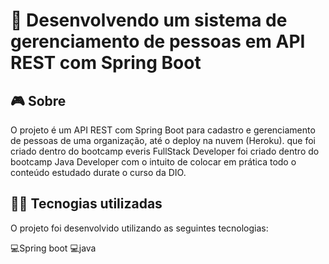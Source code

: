 # 👀 Desenvolvendo um sistema de gerenciamento de pessoas em API REST com Spring Boot

## 🎮️ Sobre
O projeto é um API REST com Spring Boot para cadastro e gerenciamento de  pessoas de uma organização, até o deploy na nuvem (Heroku). que foi criado dentro do bootcamp everis FullStack Developer foi criado dentro do bootcamp Java Developer com o intuito de colocar em prática todo o conteúdo estudado durate o curso da DIO.

## 👨‍💻️ Tecnogias utilizadas
O projeto foi desenvolvido utilizando as seguintes tecnologias:

💻️Spring boot 💻️java 


